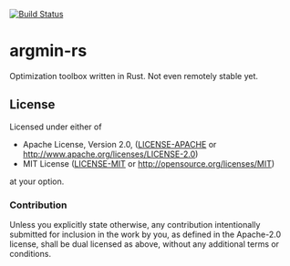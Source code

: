 [![Build Status](https://travis-ci.org/stefan-k/argmin-rs.svg?branch=master)](https://travis-ci.org/stefan-k/argmin-rs)

# argmin-rs

Optimization toolbox written in Rust. Not even remotely stable yet.

## License

Licensed under either of

  * Apache License, Version 2.0, ([LICENSE-APACHE](LICENSE-APACHE) or http://www.apache.org/licenses/LICENSE-2.0)
  * MIT License ([LICENSE-MIT](LICENSE-MIT) or http://opensource.org/licenses/MIT)

at your option.

### Contribution

Unless you explicitly state otherwise, any contribution intentionally submitted for inclusion in the work by you, as defined in the Apache-2.0 license, shall be dual licensed as above, without any additional terms or conditions.
